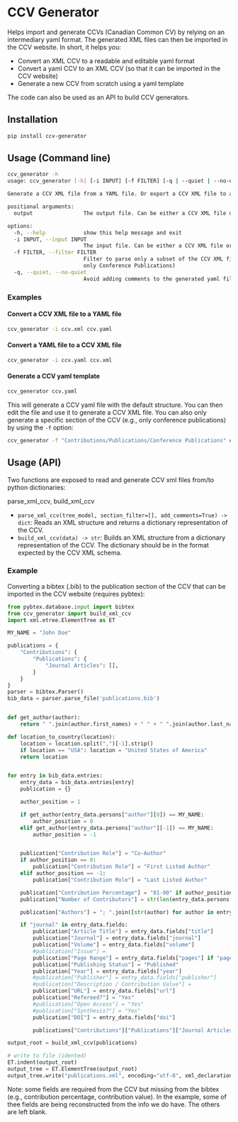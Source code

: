 # CCV Generator
Helps import and generate CCVs (Canadian Common CV) by relying on an intermediary yaml format. The generated XML files can then be imported in the CCV website. In short, it helps you:
- Convert an XML CCV to a readable and editable yaml format
- Convert a yaml CCV to an XML CCV (so that it can be imported in the CCV website)
- Generate a new CCV from scratch using a yaml template

The code can also be used as an API to build CCV generators.

## Installation
```bash
pip install ccv-generator
```

## Usage (Command line)
```bash
ccv_generator -h
usage: ccv_generator [-h] [-i INPUT] [-f FILTER] [-q | --quiet | --no-quiet] output

Generate a CCV XML file from a YAML file. Or export a CCV XML file to a YAML file.

positional arguments:
  output                The output file. Can be either a CCV XML file or a YAML file.

options:
  -h, --help            show this help message and exit
  -i INPUT, --input INPUT
                        The input file. Can be either a CCV XML file or a YAML file.
  -f FILTER, --filter FILTER
                        Filter to parse only a subset of the CCV XML file. Should be a path of the section(s) to parse (e.g., "Contributions/Publications/Conference Publications" to export
                        only Conference Publications)
  -q, --quiet, --no-quiet
                        Avoid adding comments to the generated yaml file (default: False)
```


### Examples
#### Convert a CCV XML file to a YAML file
```bash
ccv_generator -i ccv.xml ccv.yaml
```

#### Convert a YAML file to a CCV XML file
```bash
ccv_generator -i ccv.yaml ccv.xml
```

#### Generate a CCV yaml template
```bash
ccv_generator ccv.yaml
```
This will generate a CCV yaml file with the default structure. You can then edit the file and use it to generate a CCV XML file. You can also only generate a specific section of the CCV (e.g., only conference publications) by using the `-f` option:
```bash
ccv_generator -f "Contributions/Publications/Conference Publications" ccv.yaml
```

## Usage (API)
Two functions are exposed to read and generate CCV xml files from/to python dictionaries:

parse_xml_ccv, build_xml_ccv


- `parse_xml_ccv(tree_model, section_filter=[], add_comments=True) -> dict`: Reads an XML structure and returns a dictionary representation of the CCV.
- `build_xml_ccv(data) -> str`: Builds an XML structure from a dictionary representation of the CCV. The dictionary should be in the format expected by the CCV XML schema.

### Example

Converting a bibtex (.bib) to the publication section of the CCV that can be imported in the CCV website (requires pybtex):
```python
from pybtex.database.input import bibtex
from ccv_generator import build_xml_ccv
import xml.etree.ElementTree as ET

MY_NAME = "John Doe"

publications = {
    "Contributions": {
        "Publications": {
            "Journal Articles": [],
        }
    }
}
parser = bibtex.Parser()
bib_data = parser.parse_file('publications.bib')


def get_author(author):
    return " ".join(author.first_names) + " " + " ".join(author.last_names)

def location_to_country(location):
    location = location.split(",")[-1].strip()
    if location == "USA": location = "United States of America"
    return location


for entry in bib_data.entries:
    entry_data = bib_data.entries[entry]
    publication = {}

    author_position = 1

    if get_author(entry_data.persons["author"][0]) == MY_NAME:
        author_position = 0
    elif get_author(entry_data.persons["author"][-1]) == MY_NAME:
        author_position = -1


    publication["Contribution Role"] = "Co-Author"
    if author_position == 0:
        publication["Contribution Role"] = "First Listed Author"
    elif author_position == -1:
        publication["Contribution Role"] = "Last Listed Author"

    publication["Contribution Percentage"] = "81-90" if author_position == 0 else "31-40"
    publication["Number of Contributors"] = str(len(entry_data.persons["author"]))

    publication["Authors"] = "; ".join([str(author) for author in entry_data.persons["author"]])

    if "journal" in entry_data.fields:
        publication["Article Title"] = entry_data.fields["title"]
        publication["Journal"] = entry_data.fields["journal"]
        publication["Volume"] = entry_data.fields["volume"]
        #publication["Issue"] = 
        publication["Page Range"] = entry_data.fields["pages"] if "pages" in entry_data.fields else "1-" + entry_data.fields["numpages"]
        publication["Publishing Status"] = "Published"
        publication["Year"] = entry_data.fields["year"]
        #publication["Publisher"] = entry_data.fields["publisher"]
        #publication["Description / Contribution Value"] = 
        publication["URL"] = entry_data.fields["url"]
        publication["Refereed?"] = "Yes"
        #publication["Open Access"] = "Yes"
        #publication["Synthesis?"] = "Yes"
        publication["DOI"] = entry_data.fields["doi"]

        publications["Contributions"]["Publications"]["Journal Articles"].append(publication)

output_root = build_xml_ccv(publications)

# write to file (idented)
ET.indent(output_root)
output_tree = ET.ElementTree(output_root)
output_tree.write("publications.xml", encoding="utf-8", xml_declaration=True, method="xml")
```
Note: some fields are required from the CCV but missing from the bibtex (e.g., contribution percentage, contribution value). In the example, some of thee fields are being reconstructed from the info we do have. The others are left blank.



